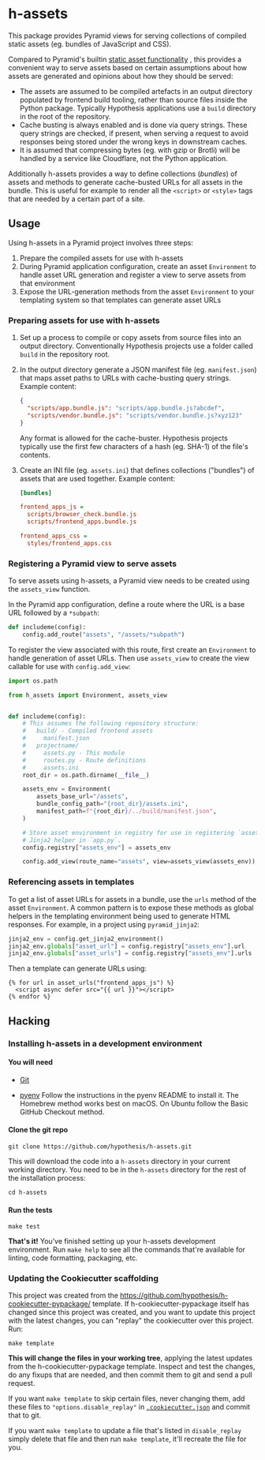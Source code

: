# h-assets

This package provides Pyramid views for serving collections of compiled static
assets (eg. bundles of JavaScript and CSS).

Compared to Pyramid's builtin [static asset
functionality](https://docs.pylonsproject.org/projects/pyramid/en/latest/narr/assets.html)
, this provides a convenient way to serve assets based on certain assumptions
about how assets are generated and opinions about how they should be served:

- The assets are assumed to be compiled artefacts in an output directory
  populated by frontend build tooling, rather than source files inside the
  Python package. Typically Hypothesis applications use a `build` directory in
  the root of the repository.
- Cache busting is always enabled and is done via query strings. These query
  strings are checked, if present, when serving a request to avoid responses
  being stored under the wrong keys in downstream caches.
- It is assumed that compressing bytes (eg. with gzip or Brotli) will be
  handled by a service like Cloudflare, not the Python application.

Additionally h-assets provides a way to define collections (_bundles_) of
assets and methods to generate cache-busted URLs for all assets in the bundle.
This is useful for example to render all the `<script>` or `<style>` tags that
are needed by a certain part of a site.

## Usage

Using h-assets in a Pyramid project involves three steps:

 1. Prepare the compiled assets for use with h-assets
 2. During Pyramid application configuration, create an asset `Environment`
    to handle asset URL generation and register a view to serve assets from that
    environment
 3. Expose the URL-generation methods from the asset `Environment` to your
    templating system so that templates can generate asset URLs

### Preparing assets for use with h-assets

1. Set up a process to compile or copy assets from source files into an
   output directory. Conventionally Hypothesis projects use a folder called
   `build` in the repository root.
2. In the output directory generate a JSON manifest file (eg. `manifest.json`)
    that maps asset paths to URLs with cache-busting query strings. Example content:

   ```json
   {
     "scripts/app.bundle.js": "scripts/app.bundle.js?abcdef",
     "scripts/vendor.bundle.js": "scripts/vendor.bundle.js?xyz123"
   }
   ```

   Any format is allowed for the cache-buster. Hypothesis projects typically use
   the first few characters of a hash (eg. SHA-1) of the file's contents.

3. Create an INI file (eg. `assets.ini`) that defines collections ("bundles")
   of assets that are used together. Example content:

   ```ini
   [bundles]

   frontend_apps_js =
     scripts/browser_check.bundle.js
     scripts/frontend_apps.bundle.js

   frontend_apps_css =
     styles/frontend_apps.css
   ```

### Registering a Pyramid view to serve assets

To serve assets using h-assets, a Pyramid view needs to be created using the
`assets_view` function.

In the Pyramid app configuration, define a route where the URL is a base URL
followed by a `*subpath`:

```py
def includeme(config):
    config.add_route("assets", "/assets/*subpath")
```

To register the view associated with this route, first create an `Environment`
to handle generation of asset URLs. Then use `assets_view` to create the view
callable for use with `config.add_view`:

```py
import os.path

from h_assets import Environment, assets_view


def includeme(config):
    # This assumes the following repository structure:
    #   build/ - Compiled frontend assets
    #     manifest.json
    #   projectname/
    #     assets.py - This module
    #     routes.py - Route definitions
    #     assets.ini
    root_dir = os.path.dirname(__file__)

    assets_env = Environment(
        assets_base_url="/assets",
        bundle_config_path="{root_dir}/assets.ini",
        manifest_path=f"{root_dir}/../build/manifest.json",
    )

    # Store asset environment in registry for use in registering `asset_urls`
    # Jinja2 helper in `app.py`.
    config.registry["assets_env"] = assets_env

    config.add_view(route_name="assets", view=assets_view(assets_env))
```

### Referencing assets in templates

To get a list of asset URLs for assets in a bundle, use the `urls` method of the
asset `Environment`. A common pattern is to expose these methods as global helpers
in the templating environment being used to generate HTML responses. For example,
in a project using `pyramid_jinja2`:

```py
jinja2_env = config.get_jinja2_environment()
jinja2_env.globals["asset_url"] = config.registry["assets_env"].url
jinja2_env.globals["asset_urls"] = config.registry["assets_env"].urls
```

Then a template can generate URLs using:

```jinja2
{% for url in asset_urls("frontend_apps_js") %}
  <script async defer src="{{ url }}"></script>
{% endfor %}
```

## Hacking

### Installing h-assets in a development environment

#### You will need

- [Git](https://git-scm.com/)

- [pyenv](https://github.com/pyenv/pyenv)
  Follow the instructions in the pyenv README to install it.
  The Homebrew method works best on macOS.
  On Ubuntu follow the Basic GitHub Checkout method.

#### Clone the git repo

```terminal
git clone https://github.com/hypothesis/h-assets.git
```

This will download the code into a `h-assets` directory
in your current working directory. You need to be in the
`h-assets` directory for the rest of the installation
process:

```terminal
cd h-assets
```

#### Run the tests

```terminal
make test
```

**That's it!** You’ve finished setting up your h-assets
development environment. Run `make help` to see all the commands that're
available for linting, code formatting, packaging, etc.

### Updating the Cookiecutter scaffolding

This project was created from the
https://github.com/hypothesis/h-cookiecutter-pypackage/ template.
If h-cookiecutter-pypackage itself has changed since this project was created, and
you want to update this project with the latest changes, you can "replay" the
cookiecutter over this project. Run:

```terminal
make template
```

**This will change the files in your working tree**, applying the latest
updates from the h-cookiecutter-pypackage template. Inspect and test the
changes, do any fixups that are needed, and then commit them to git and send a
pull request.

If you want `make template` to skip certain files, never changing them, add
these files to `"options.disable_replay"` in
[`.cookiecutter.json`](.cookiecutter.json) and commit that to git.

If you want `make template` to update a file that's listed in `disable_replay`
simply delete that file and then run `make template`, it'll recreate the file
for you.
